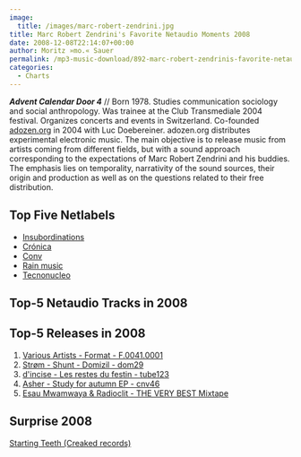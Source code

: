 ```yaml
---
image:
  title: /images/marc-robert-zendrini.jpg
title: Marc Robert Zendrini's Favorite Netaudio Moments 2008
date: 2008-12-08T22:14:07+00:00
author: Moritz »mo.« Sauer
permalink: /mp3-music-download/892-marc-robert-zendrinis-favorite-netaudio-moments-2008
categories:
  - Charts
---
```

***Advent Calendar Door 4*** // Born 1978. Studies communication sociology and social anthropology. Was trainee at the Club Transmediale 2004 festival. Organizes concerts and events in Switzerland. Co-founded <a href="http://adozen.org/" target="_blank">adozen.org</a> in 2004 with Luc Doebereiner. adozen.org distributes experimental electronic music. The main objective is to release music from artists coming from different fields, but with a sound approach corresponding to the expectations of Marc Robert Zendrini and his buddies. The emphasis lies on temporality, narrativity of the sound sources, their origin and production as well as on the questions related to their free distribution.<!--more-->

## Top Five Netlabels

  * <a href="http://www.insubordinations.net" target="_blank">Insubordinations</a>
  * <a href="http://www.cronicaelectronica.org" target="_blank">Crónica</a>
  * <a href="http://www.con-v.org" target="_blank">Conv</a>
  * <a href="http://rainmusic.free.fr" target="_blank">Rain music</a>
  * <a href="http://www.tecnonucleo.org" target="_blank">Tecnonucleo</a>

## Top-5 Netaudio Tracks in 2008

## Top-5 Releases in 2008

  1. <a href="http://www.fallt.com/format" target="_blank">Various Artists - Format - F.0041.0001</a>
  2. <a href="http://domizil.ch/strom.html" target="_blank">Strøm - Shunt - Domizil - dom29</a>
  3. <a href="http://testtube.monocromatica.com/releases/tube123.htm" target="_blank">d'incise - Les restes du festin - tube123</a>
  4. <a href="http://www.con-v.org/cnv46.html" target="_blank">Asher - Study for autumn EP - cnv46</a>
  5. <a href="http://www.myspace.com/theverybestmyspace" target="_blank">Esau Mwamwaya & Radioclit - THE VERY BEST Mixtape</a>

## Surprise 2008

<a href="http://www.creakedrecords.com/" target="_blank">Starting Teeth (Creaked records)</a>
